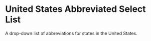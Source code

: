 # United States Abbreviated Select List
A drop-down list of abbreviations for states in the United States.
